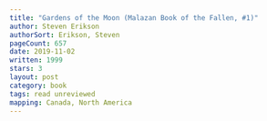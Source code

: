 ```yaml
---
title: "Gardens of the Moon (Malazan Book of the Fallen, #1)"
author: Steven Erikson
authorSort: Erikson, Steven
pageCount: 657
date: 2019-11-02
written: 1999
stars: 3
layout: post
category: book
tags: read unreviewed
mapping: Canada, North America
---
```

